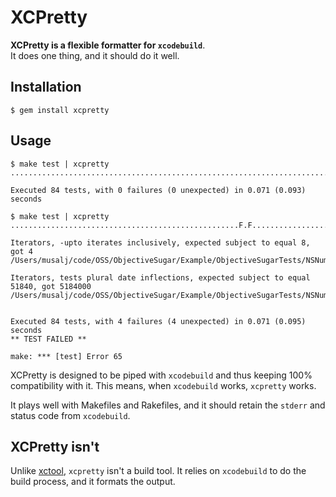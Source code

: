 # XCPretty

__XCPretty is a flexible formatter for `xcodebuild`__.<br/>
It does one thing, and it should do it well.

## Installation

    $ gem install xcpretty

## Usage

```
$ make test | xcpretty
....................................................................................

Executed 84 tests, with 0 failures (0 unexpected) in 0.071 (0.093) seconds
```
```
$ make test | xcpretty
...................................................F.F..............................

Iterators, -upto iterates inclusively, expected subject to equal 8, got 4
/Users/musalj/code/OSS/ObjectiveSugar/Example/ObjectiveSugarTests/NSNumberTests.m:30

Iterators, tests plural date inflections, expected subject to equal 51840, got 5184000
/Users/musalj/code/OSS/ObjectiveSugar/Example/ObjectiveSugarTests/NSNumberTests.m:78


Executed 84 tests, with 4 failures (4 unexpected) in 0.071 (0.095) seconds
** TEST FAILED **

make: *** [test] Error 65
```
XCPretty is designed to be piped with `xcodebuild` and thus keeping 100% compatibility with it.
This means, when `xcodebuild` works, `xcpretty` works.

It plays well with Makefiles and Rakefiles, and it should retain the `stderr` and status code from `xcodebuild`.


## XCPretty isn't
Unlike [xctool](https://github.com/facebook/xctool), `xcpretty` isn't a build tool.
It relies on `xcodebuild` to do the build process, and it formats the output.

